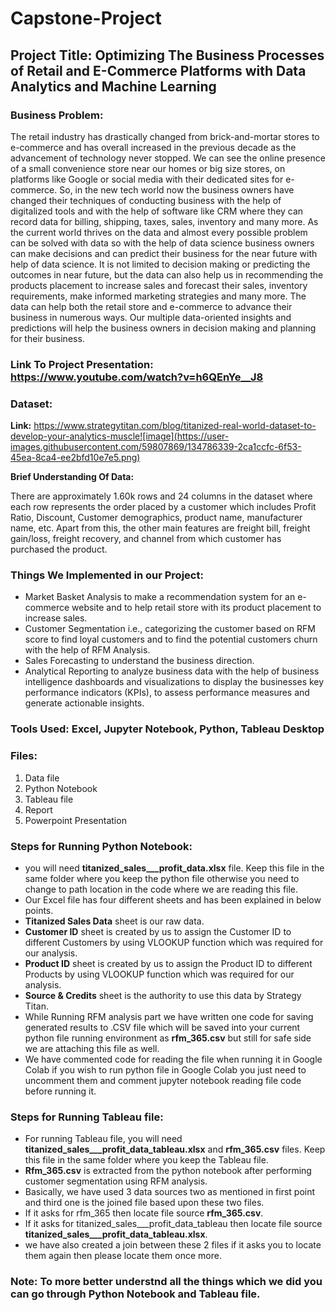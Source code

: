# Capstone-Project

## Project Title: Optimizing The Business Processes of Retail and E-Commerce Platforms with Data Analytics and Machine Learning

### Business Problem: 

The retail industry has drastically changed from brick-and-mortar stores to e-commerce and has overall increased in the previous decade as the advancement of technology never stopped. We can see the online presence of a small convenience store near our homes or big size stores, on platforms like Google or social media with their dedicated sites for e-commerce. So, in the new tech world now the business owners have changed their techniques of conducting business with the help of digitalized tools and with the help of software like CRM where they can record data for billing, shipping, taxes, sales, inventory and many more. As the current world thrives on the data and almost every possible problem can be solved with data so with the help of data science business owners can make decisions and can predict their business for the near future with help of data science. It is not limited to decision making or predicting the outcomes in near future, but the data can also help us in recommending the products placement to increase sales and forecast their sales, inventory requirements, make informed marketing strategies and many more. The data can help both the retail store and e-commerce to advance their business in numerous ways. Our multiple data-oriented insights and predictions will help the business owners in decision making and planning for their business.

### Link To Project Presentation: https://www.youtube.com/watch?v=h6QEnYe__J8

### Dataset:

**Link:** https://www.strategytitan.com/blog/titanized-real-world-dataset-to-develop-your-analytics-muscle![image](https://user-images.githubusercontent.com/59807869/134786339-2ca1ccfc-6f53-45ea-8ca4-ee2bfd10e7e5.png)

**Brief Understanding Of Data:** 

There are approximately 1.60k rows and 24 columns in the dataset where each row represents the order placed by a customer which includes Profit Ratio, Discount, Customer demographics, product name, manufacturer name, etc. Apart from this, the other main features are freight bill, freight gain/loss, freight recovery, and channel from which customer has purchased the product.

### Things We Implemented in our Project:

* Market Basket Analysis to make a recommendation system for an e-commerce website and to help retail store with its product placement to increase sales.
* Customer Segmentation i.e., categorizing the customer based on RFM score to find loyal customers and to find the potential customers churn with the help of RFM Analysis.
* Sales Forecasting to understand the business direction.
* Analytical Reporting to analyze business data with the help of business intelligence dashboards and visualizations to display the businesses key performance indicators (KPIs), to assess performance measures and generate actionable insights.

### **Tools Used:** Excel, Jupyter Notebook, Python, Tableau Desktop

### Files:

1. Data file
2. Python Notebook
3. Tableau file
4. Report
5. Powerpoint Presentation

###	Steps for Running Python Notebook:

* you will need **titanized_sales___profit_data.xlsx** file. Keep this file in the same folder where you keep the python file otherwise you need to change to path location in the code where we are reading this file.
* Our Excel file has four different sheets and has been explained  in below points.
* **Titanized Sales Data** sheet is our raw data.
* **Customer ID** sheet is created by us to assign the Customer ID to different Customers by using VLOOKUP function which was required for our analysis.
* **Product ID** sheet is created by us to assign the Product ID to different Products by using VLOOKUP function which was required for our analysis.
* **Source & Credits** sheet is the authority to use this data by Strategy Titan.
* While Running RFM analysis part we have written one code for saving generated results to .CSV file which will be saved into your current python file running environment as **rfm_365.csv** but still for safe side we are attaching this file as well.
* We have commented code for reading the file when running it in Google Colab if you wish to run python file in Google Colab you just need to uncomment them  and comment jupyter notebook reading file code before running it.


### Steps for Running Tableau file:

* For running Tableau file, you will need **titanized_sales___profit_data_tableau.xlsx**  and **rfm_365.csv** files. Keep this file in the same folder where you keep the Tableau file.
* **Rfm_365.csv** is extracted from the python notebook after performing customer segmentation using RFM analysis.
* Basically, we have used 3 data sources two as mentioned in first point and third one is the joined file based upon these two files.
* If it asks for rfm_365 then locate file source **rfm_365.csv**.
* If it asks for titanized_sales___profit_data_tableau then locate file source **titanized_sales___profit_data_tableau.xlsx**. 
* we have also created a join between these 2 files if it asks you to locate them again then please locate them once more.

### **Note:** To more better understnd all the things which we did you can go through Python Notebook and Tableau file.
